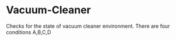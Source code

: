 # Vacuum-Cleaner
Checks for the state of vacuum cleaner environment. There are four conditions A,B,C,D
